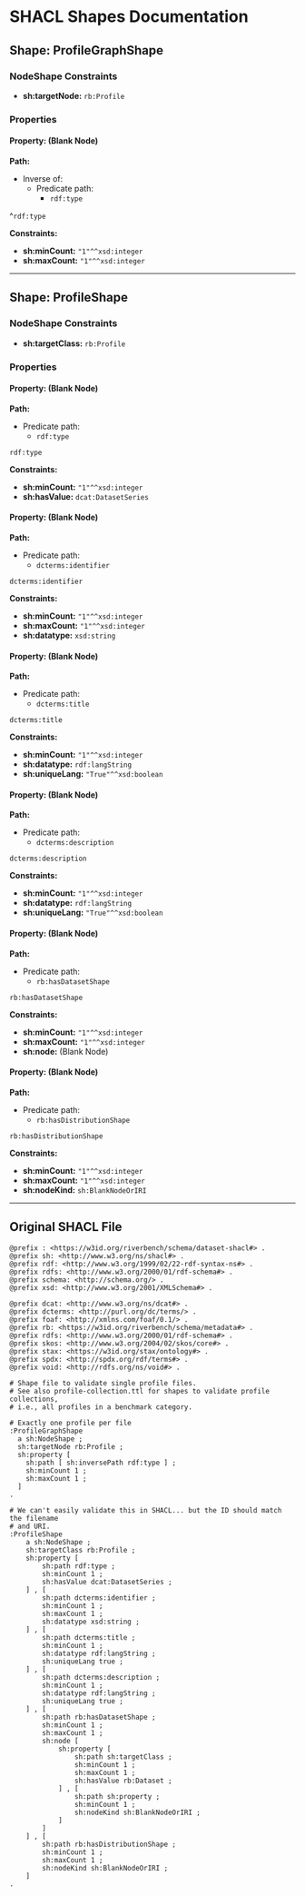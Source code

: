 # SHACL Shapes Documentation

## Shape: ProfileGraphShape

### NodeShape Constraints

- **sh:targetNode:** `rb:Profile`

### Properties

#### Property: (Blank Node)

**Path:**

- Inverse of:
  - Predicate path:
    - `rdf:type`

^`rdf:type`

**Constraints:**
- **sh:minCount:** `"1"^^xsd:integer`
- **sh:maxCount:** `"1"^^xsd:integer`

---

## Shape: ProfileShape

### NodeShape Constraints

- **sh:targetClass:** `rb:Profile`

### Properties

#### Property: (Blank Node)

**Path:**

- Predicate path:
  - `rdf:type`

`rdf:type`

**Constraints:**
- **sh:minCount:** `"1"^^xsd:integer`
- **sh:hasValue:** `dcat:DatasetSeries`

#### Property: (Blank Node)

**Path:**

- Predicate path:
  - `dcterms:identifier`

`dcterms:identifier`

**Constraints:**
- **sh:minCount:** `"1"^^xsd:integer`
- **sh:maxCount:** `"1"^^xsd:integer`
- **sh:datatype:** `xsd:string`

#### Property: (Blank Node)

**Path:**

- Predicate path:
  - `dcterms:title`

`dcterms:title`

**Constraints:**
- **sh:minCount:** `"1"^^xsd:integer`
- **sh:datatype:** `rdf:langString`
- **sh:uniqueLang:** `"True"^^xsd:boolean`

#### Property: (Blank Node)

**Path:**

- Predicate path:
  - `dcterms:description`

`dcterms:description`

**Constraints:**
- **sh:minCount:** `"1"^^xsd:integer`
- **sh:datatype:** `rdf:langString`
- **sh:uniqueLang:** `"True"^^xsd:boolean`

#### Property: (Blank Node)

**Path:**

- Predicate path:
  - `rb:hasDatasetShape`

`rb:hasDatasetShape`

**Constraints:**
- **sh:minCount:** `"1"^^xsd:integer`
- **sh:maxCount:** `"1"^^xsd:integer`
- **sh:node:** (Blank Node)

#### Property: (Blank Node)

**Path:**

- Predicate path:
  - `rb:hasDistributionShape`

`rb:hasDistributionShape`

**Constraints:**
- **sh:minCount:** `"1"^^xsd:integer`
- **sh:maxCount:** `"1"^^xsd:integer`
- **sh:nodeKind:** `sh:BlankNodeOrIRI`

---


## Original SHACL File

```turtle
@prefix : <https://w3id.org/riverbench/schema/dataset-shacl#> .
@prefix sh: <http://www.w3.org/ns/shacl#> .
@prefix rdf: <http://www.w3.org/1999/02/22-rdf-syntax-ns#> .
@prefix rdfs: <http://www.w3.org/2000/01/rdf-schema#> .
@prefix schema: <http://schema.org/> .
@prefix xsd: <http://www.w3.org/2001/XMLSchema#> .

@prefix dcat: <http://www.w3.org/ns/dcat#> .
@prefix dcterms: <http://purl.org/dc/terms/> .
@prefix foaf: <http://xmlns.com/foaf/0.1/> .
@prefix rb: <https://w3id.org/riverbench/schema/metadata#> .
@prefix rdfs: <http://www.w3.org/2000/01/rdf-schema#> .
@prefix skos: <http://www.w3.org/2004/02/skos/core#> .
@prefix stax: <https://w3id.org/stax/ontology#> .
@prefix spdx: <http://spdx.org/rdf/terms#> .
@prefix void: <http://rdfs.org/ns/void#> .

# Shape file to validate single profile files.
# See also profile-collection.ttl for shapes to validate profile collections,
# i.e., all profiles in a benchmark category.

# Exactly one profile per file
:ProfileGraphShape
  a sh:NodeShape ;
  sh:targetNode rb:Profile ;
  sh:property [
    sh:path [ sh:inversePath rdf:type ] ;
    sh:minCount 1 ;
    sh:maxCount 1 ;
  ]
.

# We can't easily validate this in SHACL... but the ID should match the filename
# and URI.
:ProfileShape
    a sh:NodeShape ;
    sh:targetClass rb:Profile ;
    sh:property [
        sh:path rdf:type ;
        sh:minCount 1 ;
        sh:hasValue dcat:DatasetSeries ;
    ] , [
        sh:path dcterms:identifier ;
        sh:minCount 1 ;
        sh:maxCount 1 ;
        sh:datatype xsd:string ;
    ] , [
        sh:path dcterms:title ;
        sh:minCount 1 ;
        sh:datatype rdf:langString ;
        sh:uniqueLang true ;
    ] , [
        sh:path dcterms:description ;
        sh:minCount 1 ;
        sh:datatype rdf:langString ;
        sh:uniqueLang true ;
    ] , [
        sh:path rb:hasDatasetShape ;
        sh:minCount 1 ;
        sh:maxCount 1 ;
        sh:node [
            sh:property [
                sh:path sh:targetClass ;
                sh:minCount 1 ;
                sh:maxCount 1 ;
                sh:hasValue rb:Dataset ;
            ] , [
                sh:path sh:property ;
                sh:minCount 1 ;
                sh:nodeKind sh:BlankNodeOrIRI ;
            ]
        ]
    ] , [
        sh:path rb:hasDistributionShape ;
        sh:minCount 1 ;
        sh:maxCount 1 ;
        sh:nodeKind sh:BlankNodeOrIRI ;
    ]
.

```

